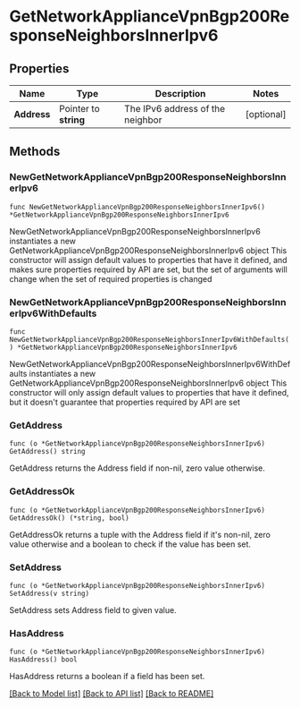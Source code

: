 # GetNetworkApplianceVpnBgp200ResponseNeighborsInnerIpv6

## Properties

Name | Type | Description | Notes
------------ | ------------- | ------------- | -------------
**Address** | Pointer to **string** | The IPv6 address of the neighbor | [optional] 

## Methods

### NewGetNetworkApplianceVpnBgp200ResponseNeighborsInnerIpv6

`func NewGetNetworkApplianceVpnBgp200ResponseNeighborsInnerIpv6() *GetNetworkApplianceVpnBgp200ResponseNeighborsInnerIpv6`

NewGetNetworkApplianceVpnBgp200ResponseNeighborsInnerIpv6 instantiates a new GetNetworkApplianceVpnBgp200ResponseNeighborsInnerIpv6 object
This constructor will assign default values to properties that have it defined,
and makes sure properties required by API are set, but the set of arguments
will change when the set of required properties is changed

### NewGetNetworkApplianceVpnBgp200ResponseNeighborsInnerIpv6WithDefaults

`func NewGetNetworkApplianceVpnBgp200ResponseNeighborsInnerIpv6WithDefaults() *GetNetworkApplianceVpnBgp200ResponseNeighborsInnerIpv6`

NewGetNetworkApplianceVpnBgp200ResponseNeighborsInnerIpv6WithDefaults instantiates a new GetNetworkApplianceVpnBgp200ResponseNeighborsInnerIpv6 object
This constructor will only assign default values to properties that have it defined,
but it doesn't guarantee that properties required by API are set

### GetAddress

`func (o *GetNetworkApplianceVpnBgp200ResponseNeighborsInnerIpv6) GetAddress() string`

GetAddress returns the Address field if non-nil, zero value otherwise.

### GetAddressOk

`func (o *GetNetworkApplianceVpnBgp200ResponseNeighborsInnerIpv6) GetAddressOk() (*string, bool)`

GetAddressOk returns a tuple with the Address field if it's non-nil, zero value otherwise
and a boolean to check if the value has been set.

### SetAddress

`func (o *GetNetworkApplianceVpnBgp200ResponseNeighborsInnerIpv6) SetAddress(v string)`

SetAddress sets Address field to given value.

### HasAddress

`func (o *GetNetworkApplianceVpnBgp200ResponseNeighborsInnerIpv6) HasAddress() bool`

HasAddress returns a boolean if a field has been set.


[[Back to Model list]](../README.md#documentation-for-models) [[Back to API list]](../README.md#documentation-for-api-endpoints) [[Back to README]](../README.md)


